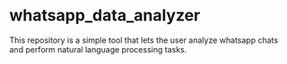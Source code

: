 # whatsapp_data_analyzer
This repository is a simple tool that lets the user analyze whatsapp chats and perform natural language processing tasks.
